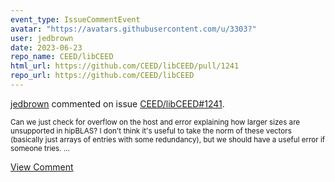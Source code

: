 ```yaml
---
event_type: IssueCommentEvent
avatar: "https://avatars.githubusercontent.com/u/3303?"
user: jedbrown
date: 2023-06-23
repo_name: CEED/libCEED
html_url: https://github.com/CEED/libCEED/pull/1241
repo_url: https://github.com/CEED/libCEED
---
```


<a href='https://github.com/jedbrown' target='_blank'>jedbrown</a> commented on issue <a href='https://github.com/CEED/libCEED/pull/1241' target='_blank'>CEED/libCEED#1241</a>.

<small>Can we just check for overflow on the host and error explaining how larger sizes are unsupported in hipBLAS? I don't think it's useful to take the norm of these vectors (basically just arrays of entries with some redundancy), but we should have a useful error if someone tries. ...</small>

<a href='https://github.com/CEED/libCEED/pull/1241' target='_blank'>View Comment</a>